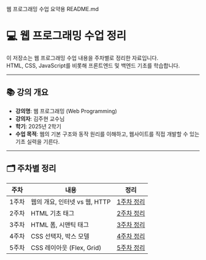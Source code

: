 웹 프로그래밍 수업 요약용 README.md
# 💻 웹 프로그래밍 수업 정리

이 저장소는 웹 프로그래밍 수업 내용을 주차별로 정리한 자료입니다.  
HTML, CSS, JavaScript를 비롯해 프론트엔드 및 백엔드 기초를 학습합니다.

---

## 📚 강의 개요

- **강의명**: 웹 프로그래밍 (Web Programming)
- **강의자**: 김주현 교수님
- **학기**: 2025년 2학기
- **수업 목적**: 웹의 기본 구조와 동작 원리를 이해하고, 웹사이트를 직접 개발할 수 있는 기초 실력을 기른다.

---

## 🗂️ 주차별 정리

| 주차 | 내용 | 정리 |
|------|------|------|
| 1주차 | 웹의 개요, 인터넷 vs 웹, HTTP | [1주차 정리](./0903/readme.md) |
| 2주차 | HTML 기초 태그 | [2주차 정리](./notes/week02.md) |
| 3주차 | HTML 폼, 시맨틱 태그 | [3주차 정리](./notes/week03.md) |
| 4주차 | CSS 선택자, 박스 모델 | [4주차 정리](./notes/week04.md) |
| 5주차 | CSS 레이아웃 (Flex, Grid) | [5주차 정리](./notes/week05.md)
